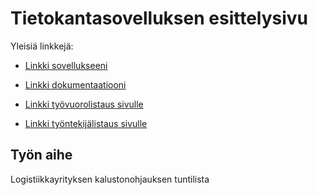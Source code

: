# Tietokantasovelluksen esittelysivu

Yleisiä linkkejä:

* [Linkki sovellukseeni](http://villepaa.users.cs.helsinki.fi/tuntilista)

* [Linkki dokumentaatiooni](https://github.com/villepaa/Tsoha-Bootstrap/blob/master/doc/dokumentaatio.pdf)


* [Linkki työvuorolistaus sivulle](http://villepaa.users.cs.helsinki.fi/tuntilista/tasks)

* [Linkki työntekijälistaus sivulle](http://villepaa.users.cs.helsinki.fi/tuntilista/employees)



## Työn aihe

Logistiikkayrityksen kalustonohjauksen tuntilista
